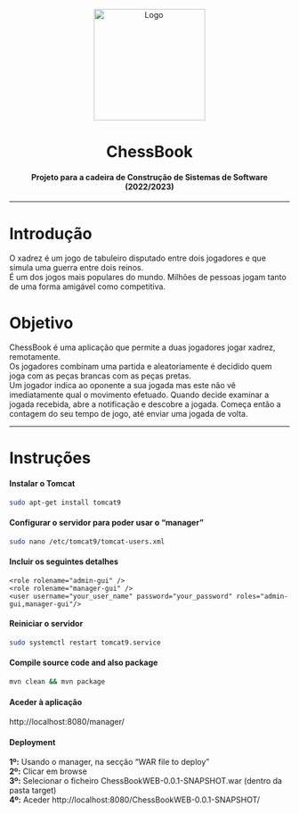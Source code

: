<p align="center">
    <img src="https://encrypted-tbn0.gstatic.com/images?q=tbn:ANd9GcSGF-bBS1d--DM592E0LbOLxAuLU9AdUVgfvg&usqp=CAU" alt="Logo" width="200">
</p>

# <h1 align="center">ChessBook</h1>
<h4 align="center">Projeto para a cadeira de Construção de Sistemas de Software (2022/2023)</h4>

<hr>

# Introdução 
O xadrez é um jogo de tabuleiro disputado entre dois jogadores e que simula uma guerra entre dois reinos. <br>
É um dos jogos mais populares do mundo. Milhões de pessoas jogam tanto de uma forma amigável como competitiva. <br>  

# Objetivo
ChessBook é uma aplicação que permite a duas jogadores jogar xadrez, remotamente. <br>
Os jogadores combinam uma partida e aleatoriamente é decidido quem joga com as peças brancas com as peças pretas. <br>
Um jogador indica ao oponente a sua jogada mas este não vê imediatamente qual o movimento efetuado. Quando decide examinar a jogada recebida, abre a notificação e descobre a jogada. Começa então a contagem do seu tempo de jogo, até enviar uma jogada de volta.

<hr>

# Instruções   

#### Instalar o Tomcat

```bash
sudo apt-get install tomcat9
```

#### Configurar o servidor para poder usar o “manager”

```bash
sudo nano /etc/tomcat9/tomcat-users.xml
``` 

#### Incluir os seguintes detalhes

```
<role rolename="admin-gui" />
<role rolename="manager-gui" />
<user username="your_user_name" password="your_password" roles="admin-gui,manager-gui"/> 
```
#### Reiniciar o servidor

```bash
sudo systemctl restart tomcat9.service
```  
#### Compile source code and also package

```bash
mvn clean && mvn package
```  
#### Aceder à aplicação 

http://localhost:8080/manager/ 

#### Deployment

**1º:** Usando o manager, na secção “WAR file to deploy” <br>
**2º:** Clicar em browse <br>
**3º:** Selecionar o ficheiro ChessBookWEB-0.0.1-SNAPSHOT.war (dentro da pasta target)  <br>
**4º:** Aceder http://localhost:8080/ChessBookWEB-0.0.1-SNAPSHOT/








